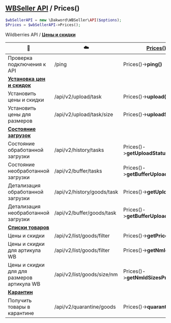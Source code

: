 ## [WBSeller API](/docs/API.md) / Prices()

```php
$wbSellerAPI = new \Dakword\WBSeller\API($options);
$Prices = $wbSellerAPI->Prices();
```

Wildberries API / [**Цены и скидки**](https://openapi.wb.ru/prices/api/ru/)

| :speech_balloon: | :cloud: | [Prices()](/src/API/Endpoint/Prices.php) |
| ---------------- | ------- | ---------------------------------------- |
| Проверка подключения к API                 | /ping                      | Prices()->**ping()**                  |
| [**Установка цен и скидок**](https://openapi.wb.ru/prices/api/ru/#tag/Ustanovka-cen-i-skidok) |||
| Установить цены и скидки                   | /api/v2/upload/task        | Prices()->**upload()**                |
| Установить цены для размеров               | /api/v2/upload/task/size   | Prices()->**uploadSizes()**           |
| [**Состояние загрузок**](https://openapi.wb.ru/prices/api/ru/#tag/Sostoyaniya-zagruzok) |||
| Состояние обработанной загрузки            | /api/v2/history/tasks      | Prices()->**getUploadStatus()**       |
| Состояние необработанной загрузки          | /api/v2/buffer/tasks       | Prices()->**getBufferUploadStatus()** |
| Детализация обработанной загрузки          | /api/v2/history/goods/task | Prices()->**getUpload()**             |
| Детализация необработанной загрузки        | /api/v2/buffer/goods/task  | Prices()->**getBufferUpload()**       |
| [**Списки товаров**](https://openapi.wb.ru/prices/api/ru/#tag/Spiski-tovarov) |||
| Цены и скидки                              | /api/v2/list/goods/filter  | Prices()->**getPrices()**             |
| Цены и скидки для артикула WB              | /api/v2/list/goods/filter  | Prices()->**getNmIdPrice()**          |
| Цены и скидки для для размеров артикула WB | /api/v2/list/goods/size/nm | Prices()->**getNmIdSizesPrices()**    |
| [**Карантин**](https://openapi.wb.ru/prices/api/ru/#tag/Karantin) |||
| Получить товары в карантине                | /api/v2/quarantine/goods   | Prices()->**quarantine()**            |
